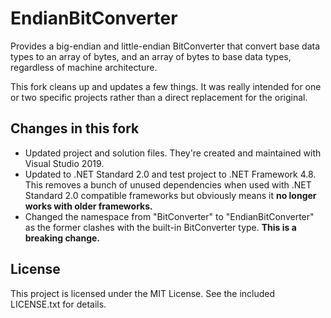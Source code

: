 # EndianBitConverter

Provides a big-endian and little-endian BitConverter that convert base data types to an array of bytes, and an array of bytes to base data types, regardless of machine architecture.

This fork cleans up and updates a few things. It was really intended for one or two specific projects rather than a direct replacement for the original.

## Changes in this fork

* Updated project and solution files. They're created and maintained with Visual Studio 2019.
* Updated to .NET Standard 2.0 and test project to .NET Framework 4.8. This removes a bunch of unused dependencies when used with .NET Standard 2.0 compatible frameworks but obviously means it **no longer works with older frameworks.**
* Changed the namespace from "BitConverter" to "EndianBitConverter" as the former clashes with the built-in BitConverter type. **This is a breaking change.**

## License

This project is licensed under the MIT License. See the included LICENSE.txt for details.